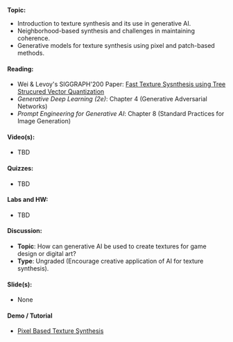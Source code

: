 **Topic:**

- Introduction to texture synthesis and its use in generative AI.
- Neighborhood-based synthesis and challenges in maintaining coherence.
- Generative models for texture synthesis using pixel and patch-based methods.

#### **Reading:**
- Wei & Levoy's SIGGRAPH'200 Paper: [Fast Texture Sysnthesis using Tree Strucured Vector Quantization](https://graphics.stanford.edu/papers/texture-synthesis-sig00/texture.pdf)
- *Generative Deep Learning (2e)*: Chapter 4 (Generative Adversarial Networks)
- *Prompt Engineering for Generative AI*: Chapter 8 (Standard Practices for Image Generation)

#### **Video(s):**

- TBD

#### **Quizzes:**

- TBD

#### **Labs and HW:**

- TBD 

#### **Discussion:**

- **Topic**: How can generative AI be used to create textures for game design or digital art?
- **Type**: Ungraded (Encourage creative application of AI for texture synthesis).

#### **Slide(s):**

- None

#### **Demo / Tutorial**
- [Pixel Based Texture Synthesis](tutorial-pixel-based-texture-synthesis.md)